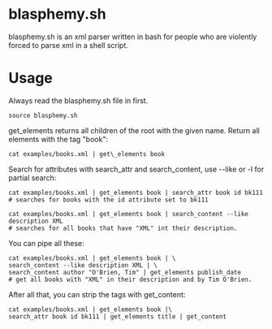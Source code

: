 blasphemy.sh
========
blasphemy.sh is an xml parser written in bash for people who are violently forced to parse xml in a shell script.

Usage
=====
Always read the blasphemy.sh file in first.

    source blasphemy.sh

get_elements returns all children of the root with the given name.
Return all elements with the tag "book":
    
    cat examples/books.xml | get\_elements book

Search for attributes with search\_attr and search\_content, use --like or -l for partial search:
	
	cat examples/books.xml | get_elements book | search_attr book id bk111
	# searches for books with the id attribute set to bk111
	
	cat examples/books.xml | get_elements book | search_content --like description XML
	# searches for all books that have "XML" int their description.
	
You can pipe all these:
    
    cat examples/books.xml | get_elements book | \
    search_content --like description XML | \
	search_content author "O'Brien, Tim" | get_elements publish_date
    # get all books with "XML" in their description and by Tim O'Brien.

After all that, you can strip the tags with get\_content:

	cat examples/books.xml | get_elements book |\
	search_attr book id bk111 | get_elements title | get_content 
	